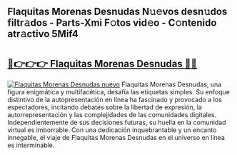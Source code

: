 ## Flaquitas Morenas Desnudas N𝚞𝚎vos desn𝚞dos filtr𝚊dos - Parts-Xmi F𝚘tos vid𝚎o - C𝚘ntenido atr𝚊ctivo 5Mif4

# <h2><a href="http://mbczd6.tromn.icu/?c=Flaquitas+Morenas+Desnudas">🔗👉👉👉 Flaquitas Morenas Desnudas 🔗🔗</a></h2>

[![Flaquitas Morenas Desnudas nuevo](https://i.imgur.com/pEAQMta.gif)](http://mbczd6.tromn.icu/?c=Flaquitas+Morenas+Desnudas)
Flaquitas Morenas Desnudas, una figura enigmática y multifacética, desafía las etiquetas simples. Su enfoque distintivo de la autopresentación en línea ha fascinado y provocado a los espectadores, incitando debates sobre la libertad de expresión, la autorrepresentación y las complejidades de las comunidades digitales. Independientemente de sus decisiones futuras, su huella en la comunidad virtual es imborrable. Con una dedicación inquebrantable y un encanto innegable, el viaje de Flaquitas Morenas Desnudas en el universo en línea es interminable.
